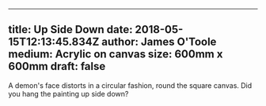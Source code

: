 
---
title: Up Side Down
date: 2018-05-15T12:13:45.834Z
author: James O'Toole
medium: Acrylic on canvas
size: 600mm x 600mm
draft: false
---

A demon's face distorts in a circular fashion, round the square canvas. Did you hang the painting up side down?
